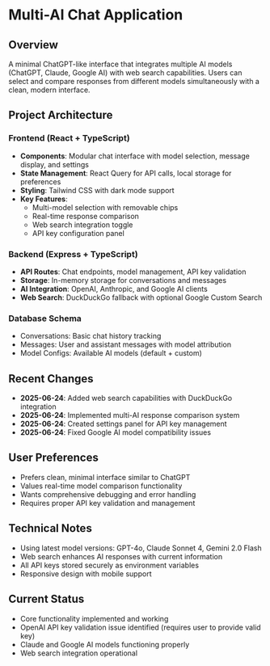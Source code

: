# Multi-AI Chat Application

## Overview
A minimal ChatGPT-like interface that integrates multiple AI models (ChatGPT, Claude, Google AI) with web search capabilities. Users can select and compare responses from different models simultaneously with a clean, modern interface.

## Project Architecture

### Frontend (React + TypeScript)
- **Components**: Modular chat interface with model selection, message display, and settings
- **State Management**: React Query for API calls, local storage for preferences
- **Styling**: Tailwind CSS with dark mode support
- **Key Features**:
  - Multi-model selection with removable chips
  - Real-time response comparison
  - Web search integration toggle
  - API key configuration panel

### Backend (Express + TypeScript)
- **API Routes**: Chat endpoints, model management, API key validation
- **Storage**: In-memory storage for conversations and messages
- **AI Integration**: OpenAI, Anthropic, and Google AI clients
- **Web Search**: DuckDuckGo fallback with optional Google Custom Search

### Database Schema
- Conversations: Basic chat history tracking
- Messages: User and assistant messages with model attribution
- Model Configs: Available AI models (default + custom)

## Recent Changes
- **2025-06-24**: Added web search capabilities with DuckDuckGo integration
- **2025-06-24**: Implemented multi-AI response comparison system
- **2025-06-24**: Created settings panel for API key management
- **2025-06-24**: Fixed Google AI model compatibility issues

## User Preferences
- Prefers clean, minimal interface similar to ChatGPT
- Values real-time model comparison functionality
- Wants comprehensive debugging and error handling
- Requires proper API key validation and management

## Technical Notes
- Using latest model versions: GPT-4o, Claude Sonnet 4, Gemini 2.0 Flash
- Web search enhances AI responses with current information
- All API keys stored securely as environment variables
- Responsive design with mobile support

## Current Status
- Core functionality implemented and working
- OpenAI API key validation issue identified (requires user to provide valid key)
- Claude and Google AI models functioning properly
- Web search integration operational